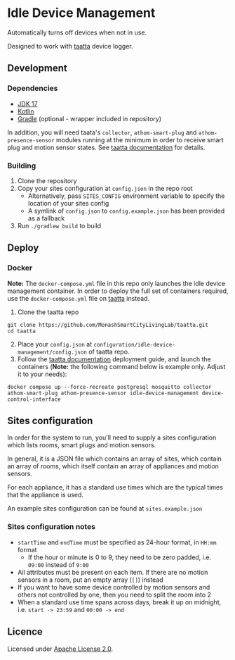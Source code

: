 # Idle Device Management

Automatically turns off devices when not in use.

Designed to work with [taatta](https://github.com/MonashSmartCityLivingLab/taatta) device logger.

## Development

### Dependencies

- [JDK 17](https://adoptium.net/temurin/releases/)
- [Kotlin](https://kotlinlang.org/docs/getting-started.html)
- [Gradle](https://gradle.org/install/) (optional - wrapper included in repository)

In addition, you will need taata's `collector`, `athom-smart-plug` and `athom-presence-sensor` modules running at the 
minimum in order to receive smart plug and motion sensor states. See [taatta documentation](https://github.com/MonashSmartCityLivingLab/taatta#deployment)
for details.

### Building

1. Clone the repository
2. Copy your sites configuration at `config.json` in the repo root
   - Alternatively, pass `SITES_CONFIG` environment variable to specify the location of your sites config
   - A symlink of `config.json` to `config.example.json` has been provided as a fallback
3. Run `./gradlew build` to build

## Deploy

### Docker

**Note:** The `docker-compose.yml` file in this repo only launches the idle device management container. In order to 
deploy the full set of containers required, use the `docker-compose.yml` file on [taatta](https://github.com/MonashSmartCityLivingLab/taatta)
instead.

1. Clone the taatta repo

```
git clone https://github.com/MonashSmartCityLivingLab/taatta.git
cd taatta
```

2. Place your `config.json` at `configuration/idle-device-management/config.json` of taatta repo.
3. Follow the [taatta documentation](https://github.com/MonashSmartCityLivingLab/taatta#docker) deployment guide, and launch the containers 
(**Note:** the following command below is example only. Adjust it to your needs):

```
docker compose up --force-recreate postgresql mosquitto collector athom-smart-plug athom-presence-sensor idle-device-management device-control-interface
```

## Sites configuration

In order for the system to run, you'll need to supply a sites configuration which lists rooms, smart plugs and motion sensors.

In general, it is a JSON file which contains an array of sites, which contain an array of rooms, which itself contain an
array of appliances and motion sensors. 

For each appliance, it has a standard use times which are the typical times that the appliance is used.

An example sites configuration can be found at `sites.example.json`

### Sites configuration notes

- `startTime` and `endTime` must be specified as 24-hour format, in `HH:mm` format
  - If the hour or minute is 0 to 9, they need to be zero padded, i.e. `09:00` instead of `9:00`
- All attributes must be present on each item. If there are no motion sensors in a room, put an empty array (`[]`) instead
- If you want to have some device controlled by motion sensors and others not controlled by one, then you need to split the room into 2
- When a standard use time spans across days, break it up on midnight, i.e. `start -> 23:59` and `00:00 -> end`

## Licence

Licensed under [Apache License 2.0](LICENSE).
